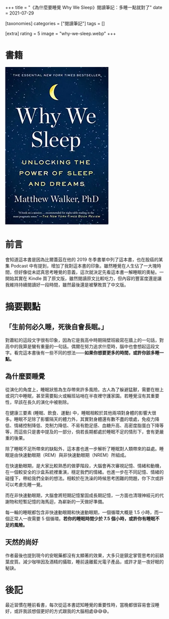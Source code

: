 +++
title = "《為什麼要睡覺 Why We Sleep》閱讀筆記：多睡一點就對了"
date = 2021-07-29

[taxonomies]
categories = ["閱讀筆記"]
tags = []

[extra]
rating = 5
image = "why-we-sleep.webp"
+++

# 書籍

[![](why-we-sleep.webp)](https://www.goodreads.com/book/show/34466963-why-we-sleep)

# 前言

會知道這本書是因為比爾蓋茲在他的 2019 冬季書單中列了這本書，也在股癌的某集 Podcast 中有提到，增加了我對這本書的印象。雖然睡覺在人生佔了一大塊時間，但好像從未認真思考睡覺的意義，這次就決定先看這本書一解睡眠的奧秘。一開始其實在 Kindle 買了原文版，雖然閱讀原文比較吃力，但內容的豐富度還是讓我維持持續閱讀好一段時間，雖然最後還是被擊敗買了中文版。

# 摘要觀點

## 「生前何必久睡，死後自會長眠。」

對蕭紅的這段文字很有印象，因為它是我高中時期隔壁班級寫在牆上的一句話，對高中的我算是蠻有重量的一句話。偶爾在努力追求什麼時，腦中也會想起這段文字。看完這本書後有一些不同的想法——**如果你想要更多的時間，或許你該多睡一點。**

## 為什麼要睡覺

從演化的角度上，睡眠狀態為生存帶來許多風險。古人為了躲避猛獸，需要在樹上或洞穴中睡眠，甚至需要點火或輪班站哨在半夜裡守護家園。若睡覺沒有其重要性，早該在長久的演化中被剔除。

在健康三要素 (睡眠、飲食、運動) 中，睡眠相較於其他兩項對身體的影響大很多。睡眠不足除了影響隔天的體力外，其實對身體還有數不盡的壞處，免疫力降低、情緒控制降低、克制力降低、不易有飽足感、血糖升高、高密度脂蛋白下降等等，而這些只是書中提及的一部分，倘若長期都處於睡眠不足的情形下，會有更嚴重的後果。

除了睡眠不足所帶來的缺點外，這本書也進一步解析了睡眠對人類帶來的益處。睡眠是由快速動眼期（REM）與非快速動眼期（NREM）所組成。

在快速動眼期，是大家比較熟悉的做夢階段，大腦會再次審視記憶、情緒和動機，在一個較安全的沙盒系統裡重演，穩定我們的情緒。也進一步在不同記憶、情緒的碰撞下，帶給我們全新的想法。相較於在洗澡的時候思考困難的問題，你下次或許可以考慮先睡一覺。

而在非快速動眼期，大腦會將短期記憶鞏固成長期記憶，一方面也清理神經元的代謝物和短暫記憶的海馬迴，為嶄新的一天做好準備。

每一輪的睡眠都包含非快速動眼期和快速動眼期，一個循環大概是 1.5 小時，而一個正常人一夜需要 5 個循環。**若你的睡眠時間少於 7.5 個小時，或許你有睡眠不足的風險。**

## 天然的尚好

作者最後也提到現今的安眠藥都沒有太顯著的效果，大多只是鎮定掌管思考的前額葉皮質。減少咖啡因及酒精的攝取，睡前遠離藍光電子產品，或許才是一夜好眠的秘訣。

# 後記

最近習慣在睡前看書，每次從這本書認知睡覺的重要性時，當晚都很容易會沒睡好，或許我該想個更好的方式跟我的大腦相處😅😅😅。
